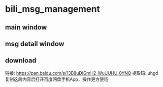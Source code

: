 # bili_msg_management

## main window

## msg detail window

## download
 链接: https://pan.baidu.com/s/13B8uDIGmH2-WuUUHU_0YNQ 提取码: uhgd 复制这段内容后打开百度网盘手机App，操作更方便哦
